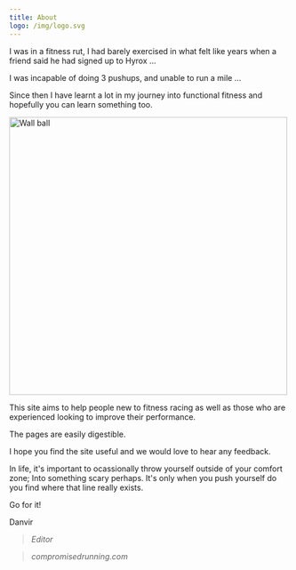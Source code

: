 ```yaml
---
title: About
logo: /img/logo.svg
---
```

I﻿ was in a fitness rut, I had barely exercised in what felt like years when a friend said he had signed up to Hyrox ...

I was incapable of doing 3 pushups, and unable to run a mile ... 

Since then I have learnt a lot in my journey into functional fitness and hopefully you can learn something too.

<div class="cms mw6">
    <img style="margin-left:auto;margin-right:auto;" src="/img/about-me-wall-balls.jpg" alt="Wall ball" height="500" />
</div>

This site aims to help people new to fitness racing as well as those who are experienced looking to improve their performance.

The pages are easily digestible.

I hope you find the site useful and we would love to hear any feedback.

I﻿n life, it's important to ocassionally throw yourself outside of your comfort zone; Into something scary perhaps. It's only when you push yourself do you find where that line really exists. 

Go for it!


Danvir 

> *Editor*

> *compromisedrunning.com*